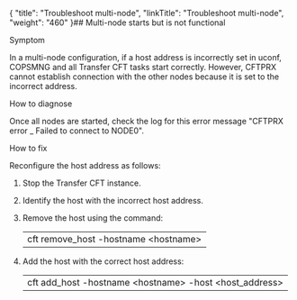 {
    "title": "Troubleshoot multi-node",
    "linkTitle": "Troubleshoot multi-node",
    "weight": "460"
}## Multi-node starts but is not functional

Symptom

In a multi-node configuration, if a host address is incorrectly set in uconf, COPSMNG and all Transfer CFT tasks start correctly. However, CFTPRX cannot establish connection with the other nodes because it is set to the incorrect address.

How to diagnose

Once all nodes are started, check the log for this error message "CFTPRX error \_ Failed to connect to NODE0".

How to fix

Reconfigure the host address as follows:

1.  Stop the Transfer CFT instance.
2.  Identify the host with the incorrect host address.
3.  Remove the host using the command:
    <table data-cellspacing="0">
    <tbody>
    <tr class="odd">
    <td>cft remove_host -hostname &lt;hostname&gt;</td>
    </tr>
    </tbody>
    </table>
4.  Add the host with the correct host address:  
    <table data-cellspacing="0">
    <tbody>
    <tr class="odd">
    <td>cft add_host -hostname &lt;hostname&gt; -host &lt;host_address&gt;</td>
    </tr>
    </tbody>
    </table>
